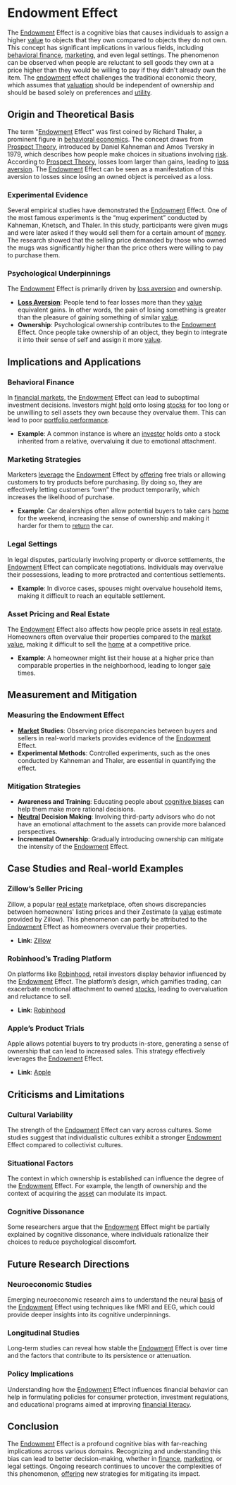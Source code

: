 # Endowment Effect

The [Endowment](../e/endowment.md) Effect is a cognitive bias that causes individuals to assign a higher [value](../v/value.md) to objects that they own compared to objects they do not own. This concept has significant implications in various fields, including [behavioral finance](../b/behavioral_finance.md), [marketing](../m/marketing.md), and even legal settings. The phenomenon can be observed when people are reluctant to sell goods they own at a price higher than they would be willing to pay if they didn't already own the item. The [endowment](../e/endowment.md) effect challenges the traditional economic theory, which assumes that [valuation](../v/valuation.md) should be independent of ownership and should be based solely on preferences and [utility](../u/utility.md).

## Origin and Theoretical Basis

The term "[Endowment](../e/endowment.md) Effect" was first coined by Richard Thaler, a prominent figure in [behavioral economics](../b/behavioral_economics.md). The concept draws from [Prospect Theory](../p/prospect_theory.md), introduced by Daniel Kahneman and Amos Tversky in 1979, which describes how people make choices in situations involving [risk](../r/risk.md). According to [Prospect Theory](../p/prospect_theory.md), losses loom larger than gains, leading to [loss aversion](../l/loss_aversion.md). The [Endowment](../e/endowment.md) Effect can be seen as a manifestation of this aversion to losses since losing an owned object is perceived as a loss.

### Experimental Evidence

Several empirical studies have demonstrated the [Endowment](../e/endowment.md) Effect. One of the most famous experiments is the “mug experiment” conducted by Kahneman, Knetsch, and Thaler. In this study, participants were given mugs and were later asked if they would sell them for a certain amount of [money](../m/money.md). The research showed that the selling price demanded by those who owned the mugs was significantly higher than the price others were willing to pay to purchase them.

### Psychological Underpinnings

The [Endowment](../e/endowment.md) Effect is primarily driven by [loss aversion](../l/loss_aversion.md) and ownership. 

- **[Loss Aversion](../l/loss_aversion.md)**: People tend to fear losses more than they [value](../v/value.md) equivalent gains. In other words, the pain of losing something is greater than the pleasure of gaining something of similar [value](../v/value.md).
- **Ownership**: Psychological ownership contributes to the [Endowment](../e/endowment.md) Effect. Once people take ownership of an object, they begin to integrate it into their sense of self and assign it more [value](../v/value.md).

## Implications and Applications

### Behavioral Finance

In [financial markets](../f/financial_market.md), the [Endowment](../e/endowment.md) Effect can lead to suboptimal investment decisions. Investors might [hold](../h/hold.md) onto losing [stocks](../s/stock.md) for too long or be unwilling to sell assets they own because they overvalue them. This can lead to poor [portfolio performance](../p/portfolio_performance.md).

- **Example**: A common instance is where an [investor](../i/investor.md) holds onto a stock inherited from a relative, overvaluing it due to emotional attachment.

### Marketing Strategies

Marketers [leverage](../l/leverage.md) the [Endowment](../e/endowment.md) Effect by [offering](../o/offering.md) free trials or allowing customers to try products before purchasing. By doing so, they are effectively letting customers “own” the product temporarily, which increases the likelihood of purchase.

- **Example**: Car dealerships often allow potential buyers to take cars [home](../h/home.md) for the weekend, increasing the sense of ownership and making it harder for them to [return](../r/return.md) the car.

### Legal Settings

In legal disputes, particularly involving property or divorce settlements, the [Endowment](../e/endowment.md) Effect can complicate negotiations. Individuals may overvalue their possessions, leading to more protracted and contentious settlements.

- **Example**: In divorce cases, spouses might overvalue household items, making it difficult to reach an equitable settlement.

### Asset Pricing and Real Estate

The [Endowment](../e/endowment.md) Effect also affects how people price assets in [real estate](../r/real_estate.md). Homeowners often overvalue their properties compared to the [market value](../m/market_value.md), making it difficult to sell the [home](../h/home.md) at a competitive price.

- **Example**: A homeowner might list their house at a higher price than comparable properties in the neighborhood, leading to longer [sale](../s/sale.md) times.

## Measurement and Mitigation

### Measuring the Endowment Effect

- **[Market](../m/market.md) Studies**: Observing price discrepancies between buyers and sellers in real-world markets provides evidence of the [Endowment](../e/endowment.md) Effect.
- **Experimental Methods**: Controlled experiments, such as the ones conducted by Kahneman and Thaler, are essential in quantifying the effect.

### Mitigation Strategies

- **Awareness and Training**: Educating people about [cognitive biases](../c/cognitive_biases_in_trading.md) can help them make more rational decisions.
- **[Neutral](../n/neutral.md) Decision Making**: Involving third-party advisors who do not have an emotional attachment to the assets can provide more balanced perspectives.
- **Incremental Ownership**: Gradually introducing ownership can mitigate the intensity of the [Endowment](../e/endowment.md) Effect.

## Case Studies and Real-world Examples

### Zillow’s Seller Pricing

Zillow, a popular [real estate](../r/real_estate.md) marketplace, often shows discrepancies between homeowners' listing prices and their Zestimate (a [value](../v/value.md) estimate provided by Zillow). This phenomenon can partly be attributed to the [Endowment](../e/endowment.md) Effect as homeowners overvalue their properties.

- **Link**: [Zillow](https://www.zillow.com)

### Robinhood’s Trading Platform

On platforms like [Robinhood](../r/robinhood.md), retail investors display behavior influenced by the [Endowment](../e/endowment.md) Effect. The platform’s design, which gamifies trading, can exacerbate emotional attachment to owned [stocks](../s/stock.md), leading to overvaluation and reluctance to sell.

- **Link**: [Robinhood](https://robinhood.com)

### Apple’s Product Trials

Apple allows potential buyers to try products in-store, generating a sense of ownership that can lead to increased sales. This strategy effectively leverages the [Endowment](../e/endowment.md) Effect.

- **Link**: [Apple](https://www.apple.com)

## Criticisms and Limitations

### Cultural Variability

The strength of the [Endowment](../e/endowment.md) Effect can vary across cultures. Some studies suggest that individualistic cultures exhibit a stronger [Endowment](../e/endowment.md) Effect compared to collectivist cultures.

### Situational Factors

The context in which ownership is established can influence the degree of the [Endowment](../e/endowment.md) Effect. For example, the length of ownership and the context of acquiring the [asset](../a/asset.md) can modulate its impact.

### Cognitive Dissonance

Some researchers argue that the [Endowment](../e/endowment.md) Effect might be partially explained by cognitive dissonance, where individuals rationalize their choices to reduce psychological discomfort.

## Future Research Directions

### Neuroeconomic Studies

Emerging neuroeconomic research aims to understand the neural [basis](../b/basis.md) of the [Endowment](../e/endowment.md) Effect using techniques like fMRI and EEG, which could provide deeper insights into its cognitive underpinnings.

### Longitudinal Studies

Long-term studies can reveal how stable the [Endowment](../e/endowment.md) Effect is over time and the factors that contribute to its persistence or attenuation.

### Policy Implications

Understanding how the [Endowment](../e/endowment.md) Effect influences financial behavior can help in formulating policies for consumer protection, investment regulations, and educational programs aimed at improving [financial literacy](../f/financial_literacy.md).

## Conclusion

The [Endowment](../e/endowment.md) Effect is a profound cognitive bias with far-reaching implications across various domains. Recognizing and understanding this bias can lead to better decision-making, whether in [finance](../f/finance.md), [marketing](../m/marketing.md), or legal settings. Ongoing research continues to uncover the complexities of this phenomenon, [offering](../o/offering.md) new strategies for mitigating its impact.